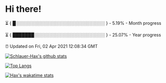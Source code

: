 # Hi there!

⏳ { █░░░░░░░░░░░░░░░░░░░░░░░░░░░░░ } - 5.19% - Month progress

⏳ { ███████░░░░░░░░░░░░░░░░░░░░░░░ } - 25.07% - Year progress

⏰ Updated on Fri, 02 Apr 2021 12:08:34 GMT


[![Schlauer-Hax's github stats](https://github-readme-stats.vercel.app/api?username=Schlauer-Hax&show_icons=true&theme=dark&count_private=true)](https://github.com/Schlauer-Hax)


[![Top Langs](https://github-readme-stats.vercel.app/api/top-langs/?username=Schlauer-Hax&layout=compact&theme=dark)](https://github.com/Schlauer-Hax?tab=repositories)


[![Hax's wakatime stats](https://github-readme-stats.vercel.app/api/wakatime?username=Hax&theme=dark)](https://wakatime.com/@Hax)

